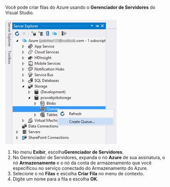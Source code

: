 Você pode criar filas do Azure usando o **Gerenciador de Servidores** do Visual Studio.

![Blobs do Gerenciador de Servidores][Image1]

1. No menu **Exibir**, escolha**Gerenciador de Servidores**.
2. No Gerenciador de Servidores, expanda o nó **Azure** de sua assinatura, o nó **Armazenamento** e o nó da conta de armazenamento que você especificou no serviço conectado do Armazenamento do Azure.
3. Selecione o nó **Filas** e escolha **Criar Fila** no menu de contexto.
4. Digite um nome para a fila e escolha **OK**.   


[Image1]: ./media/vs-create-queue-in-server-explorer/vs-storage-queues-create-in-server-explorer.png

<!---HONumber=July15_HO5-->